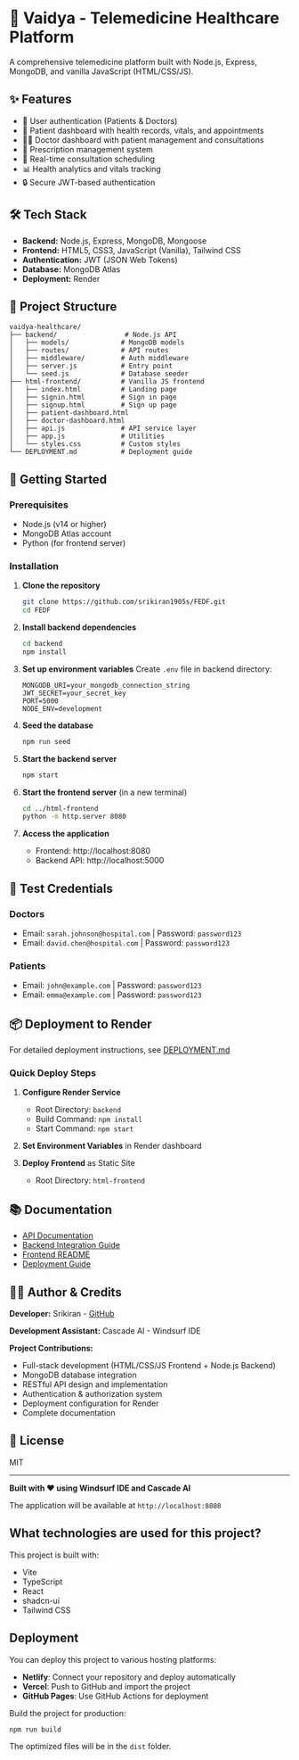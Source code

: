 # 🏥 Vaidya - Telemedicine Healthcare Platform

A comprehensive telemedicine platform built with Node.js, Express, MongoDB, and vanilla JavaScript (HTML/CSS/JS).

## ✨ Features

- 🔐 User authentication (Patients & Doctors)
- 👤 Patient dashboard with health records, vitals, and appointments
- 👨‍⚕️ Doctor dashboard with patient management and consultations
- 💊 Prescription management system
- 📅 Real-time consultation scheduling
- 📊 Health analytics and vitals tracking
- 🔒 Secure JWT-based authentication

## 🛠️ Tech Stack

- **Backend:** Node.js, Express, MongoDB, Mongoose
- **Frontend:** HTML5, CSS3, JavaScript (Vanilla), Tailwind CSS
- **Authentication:** JWT (JSON Web Tokens)
- **Database:** MongoDB Atlas
- **Deployment:** Render

## 📁 Project Structure

```
vaidya-healthcare/
├── backend/                 # Node.js API
│   ├── models/             # MongoDB models
│   ├── routes/             # API routes
│   ├── middleware/         # Auth middleware
│   ├── server.js           # Entry point
│   └── seed.js             # Database seeder
├── html-frontend/          # Vanilla JS frontend
│   ├── index.html          # Landing page
│   ├── signin.html         # Sign in page
│   ├── signup.html         # Sign up page
│   ├── patient-dashboard.html
│   ├── doctor-dashboard.html
│   ├── api.js              # API service layer
│   ├── app.js              # Utilities
│   └── styles.css          # Custom styles
└── DEPLOYMENT.md           # Deployment guide
```

## 🚀 Getting Started

### Prerequisites
- Node.js (v14 or higher)
- MongoDB Atlas account
- Python (for frontend server)

### Installation

1. **Clone the repository**
   ```bash
   git clone https://github.com/srikiran1905s/FEDF.git
   cd FEDF
   ```

2. **Install backend dependencies**
   ```bash
   cd backend
   npm install
   ```

3. **Set up environment variables**
   Create `.env` file in backend directory:
   ```env
   MONGODB_URI=your_mongodb_connection_string
   JWT_SECRET=your_secret_key
   PORT=5000
   NODE_ENV=development
   ```

4. **Seed the database**
   ```bash
   npm run seed
   ```

5. **Start the backend server**
   ```bash
   npm start
   ```

6. **Start the frontend server** (in a new terminal)
   ```bash
   cd ../html-frontend
   python -m http.server 8080
   ```

7. **Access the application**
   - Frontend: http://localhost:8080
   - Backend API: http://localhost:5000

## 🔐 Test Credentials

### Doctors
- Email: `sarah.johnson@hospital.com` | Password: `password123`
- Email: `david.chen@hospital.com` | Password: `password123`

### Patients
- Email: `john@example.com` | Password: `password123`
- Email: `emma@example.com` | Password: `password123`

## 📦 Deployment to Render

For detailed deployment instructions, see [DEPLOYMENT.md](./DEPLOYMENT.md)

### Quick Deploy Steps

1. **Configure Render Service**
   - Root Directory: `backend`
   - Build Command: `npm install`
   - Start Command: `npm start`

2. **Set Environment Variables** in Render dashboard

3. **Deploy Frontend** as Static Site
   - Root Directory: `html-frontend`

## 📚 Documentation

- [API Documentation](./API_DOCUMENTATION.md)
- [Backend Integration Guide](./BACKEND_INTEGRATION_GUIDE.md)
- [Frontend README](./html-frontend/README.md)
- [Deployment Guide](./DEPLOYMENT.md)

## 👨‍💻 Author & Credits

**Developer:** Srikiran - [GitHub](https://github.com/srikiran1905s)

**Development Assistant:** Cascade AI - Windsurf IDE

**Project Contributions:**
- Full-stack development (HTML/CSS/JS Frontend + Node.js Backend)
- MongoDB database integration
- RESTful API design and implementation
- Authentication & authorization system
- Deployment configuration for Render
- Complete documentation

## 📝 License

MIT

---

**Built with ❤️ using Windsurf IDE and Cascade AI**

The application will be available at `http://localhost:8080`

## What technologies are used for this project?

This project is built with:

- Vite
- TypeScript
- React
- shadcn-ui
- Tailwind CSS

## Deployment

You can deploy this project to various hosting platforms:

- **Netlify**: Connect your repository and deploy automatically
- **Vercel**: Push to GitHub and import the project
- **GitHub Pages**: Use GitHub Actions for deployment

Build the project for production:

```sh
npm run build
```

The optimized files will be in the `dist` folder.
